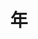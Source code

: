 ---
title: 年
description: 年
kana: ねん
pronunciation: nenn
type: 助数
pubDate: 2024-08-21 00:00:49
lessonIndex: 5
---